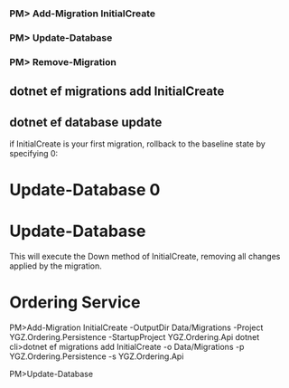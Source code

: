 ### PM> Add-Migration InitialCreate

### PM> Update-Database

### PM> Remove-Migration

## dotnet ef migrations add InitialCreate

## dotnet ef database update

if InitialCreate is your first migration, rollback to the baseline state by specifying 0:

# Update-Database 0

# Update-Database <new migrationName>

This will execute the Down method of InitialCreate, removing all changes applied by the migration.

# Ordering Service

PM>Add-Migration InitialCreate -OutputDir Data/Migrations -Project YGZ.Ordering.Persistence -StartupProject YGZ.Ordering.Api
dotnet cli>dotnet ef migrations add InitialCreate -o Data/Migrations -p YGZ.Ordering.Persistence -s YGZ.Ordering.Api

PM>Update-Database
